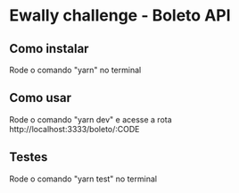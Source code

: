 # Ewally challenge - Boleto API

## Como instalar
Rode o comando "yarn" no terminal

## Como usar
Rode o comando "yarn dev" e acesse a rota http://localhost:3333/boleto/:CODE

## Testes
Rode o comando "yarn test" no terminal